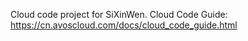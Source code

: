 Cloud code project for SiXinWen. Cloud Code Guide: https://cn.avoscloud.com/docs/cloud_code_guide.html